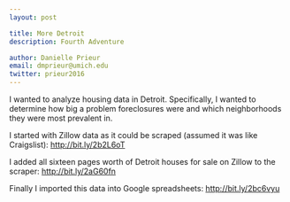 ```yaml
---
layout: post

title: More Detroit
description: Fourth Adventure

author: Danielle Prieur
email: dmprieur@umich.edu
twitter: prieur2016
---
```

I wanted to analyze housing data in Detroit. Specifically, I wanted to determine how big a problem foreclosures were and which neighborhoods they were most prevalent in. 

I started with Zillow data as it could be scraped (assumed it was like Craigslist):
http://bit.ly/2b2L6oT


I added all sixteen pages worth of Detroit houses for sale on Zillow to the scraper:
http://bit.ly/2aG60fn


Finally I imported this data into Google spreadsheets:
http://bit.ly/2bc6vyu








